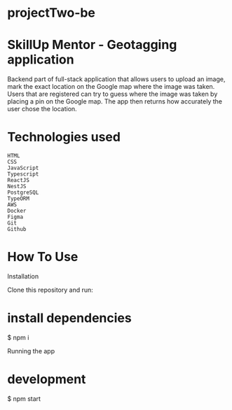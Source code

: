 # projectTwo-be

# SkillUp Mentor - Geotagging application

Backend part of full-stack application that allows users to upload an image, mark the exact location on the Google map where the image was taken. 
Users that are registered can try to guess where the image was taken by placing a pin on the Google map. The app then returns how accurately
the user chose the location.

# Technologies used

    HTML
    CSS
    JavaScript
    Typescript
    ReactJS
    NestJS
    PostgreSQL
    TypeORM
    AWS
    Docker
    Figma
    Git
    Github

# How To Use
Installation

Clone this repository and run:

# install dependencies
$ npm i

Running the app

# development
$ npm start
